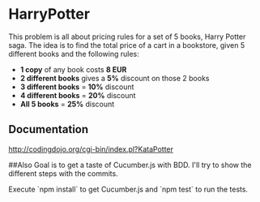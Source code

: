 # HarryPotter
This problem is all about pricing rules for a set of 5 books, Harry Potter saga. The idea is to find the total price of a cart
in a bookstore, given 5 different books and the following rules:
- <b>1 copy</b> of any book costs <b>8 EUR</b>
- <b>2 different books</b> gives a <b>5%</b> discount on those 2 books
- <b>3 different books</b> = <b>10%</b> discount
- <b>4 different books</b> = <b>20%</b> discount
- <b>All 5 books</b> = <b>25%</b> discount

## Documentation
http://codingdojo.org/cgi-bin/index.pl?KataPotter

##Also
Goal is to get a taste of Cucumber.js with BDD. I'll try to show the different steps with the commits.
<p>Execute `npm install` to get Cucumber.js and `npm test` to run the tests.</p>
